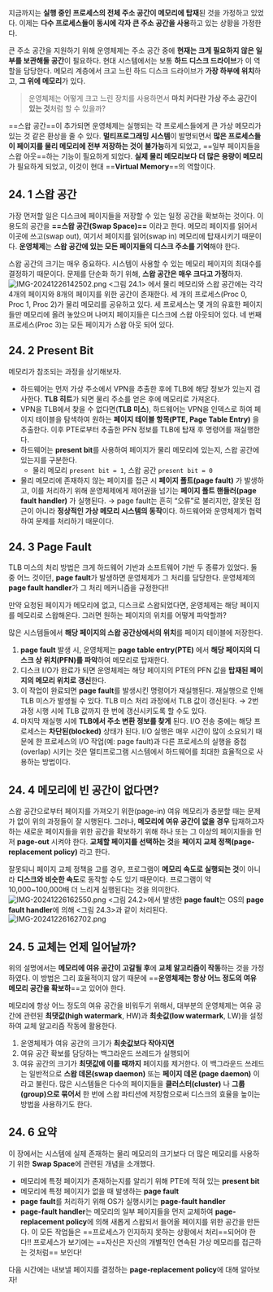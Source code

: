 지금까지는 **실행 중인 프로세스의 전체 주소 공간이 메모리에 탑재**된 것을 가정하고 있었다. 
이제는 **다수 프로세스들이 동시에 각자 큰 주소 공간을 사용**하고 있는 상황을 가정한다. 

큰 주소 공간을 지원하기 위해 운영체제는 주소 공간 중에 **현재는 크게 필요하지 않은 일부를 보관해둘 공간**이 필요하다. 현대 시스템에서는 보통 **하드 디스크 드라이브**가 이 역할을 담당한다. 
메모리 계층에서 크고 느린 하드 디스크 드라이브가 **가장 하부에 위치**하고, **그 위에 메모리**가 있다. 

> 운영체제는 어떻게 크고 느린 장치를 사용하면서 **마치 커다란 가상 주소 공간이 있는 것**처럼 할 수 있을까?

==스왑 공간==이 추가되면 운영체제는 실행되는 각 프로세스들에게 큰 가상 메모리가 있는 것 같은 환상을 줄 수 있다. **멀티프로그래밍 시스템**이 발명되면서 **많은 프로세스들이 페이지를 물리 메모리에 전부 저장하는 것이 불가능**하게 되었고, ==일부 페이지들을 스왑 아웃==하는 기능이 필요하게 되었다. **실제 물리 메모리보다 더 많은 용량이 메모리**가 필요하게 되었고, 이것이 현대 ==**Virtual Memory**==의 역할이다. 

## 24. 1 스왑 공간
가장 먼저할 일은 디스크에 페이지들을 저장할 수 있는 일정 공간을 확보하는 것이다. 이 용도의 공간을 **==스왑 공간(Swap Space)==** 이라고 한다. 메모리 페이지를 읽어서 이곳에 쓰고(swap out), 여기서 페이지를 읽어(swap in) 메모리에 탑재시키기 때문이다. **운영체제**는 **스왑 공간에 있는 모든 페이지들의 디스크 주소를 기억**해야 한다. 

스왑 공간의 크기는 매우 중요하다. 시스템이 사용할 수 있는 메모리 페이지의 최대수를 결정하기 때문이다. 문제를 단순화 하기 위해, **스왑 공간은 매우 크다고 가정**하자. 
![IMG-20241226142502.png](IMG-20241226142502.png)
<그림 24.1> 에서 물리 메모리와 스왑 공간에는 각각 4개의 페이지와 8개의 페이지를 위한 공간이 존재한다. 세 개의 프로세스(Proc 0, Proc 1, Proc 2)가 물리 메모리를 공유하고 있다. 세 프로세스는 몇 개의 유효한 페이지들만 메모리에 올려 놓았으며 나머지 페이지들은 디스크에 스왑 아웃되어 있다. 
네 번째 프로세스(Proc 3)는 모든 페이지가 스왑 아웃 되어 있다. 

## 24. 2 Present Bit
메모리가 참조되는 과정을 상기해보자. 
- 하드웨어는 먼저 가상 주소에서 VPN을 추출한 후에 TLB에 해당 정보가 있는지 검사한다. **TLB 히트**가 되면 물리 주소를 얻은 후에 메모리로 가져온다. 
- VPN을 TLB에서 찾을 수 없다면(**TLB 미스**), 하드웨어는 VPN을 인덱스로 하여 페이지 테이블을 탐색하여 원하는 **페이지 테이블 항목(PTE, Page Table Entry)** 을 추출한다. 이후 PTE로부터 추출한 PFN 정보를 TLB에 탑재 후 명령어를 재실행한다. 
- 하드웨어는 **present bit**를 사용하여 페이지가 물리 메모리에 있는지, 스왑 공간에 있는지를 구분한다. 
	- 물리 메모리 `present bit = 1`, 스왑 공간 `present bit = 0`
- 물리 메모리에 존재하지 않는 페이지를 접근 시 **페이지 폴트(page fault)** 가 발생하고, 이를 처리하기 위해 운영체제에게 제어권을 넘기는 **페이지 폴트 핸들러(page fault handler)** 가 실행된다. 
  → page fault는 흔히 “오류”로 불리지만, 잘못된 접근이 아니라 **정상적인 가상 메모리 시스템의 동작**이다. 하드웨어와 운영체제가 협력하여 문제를 처리하기 때문이다. 

## 24. 3 Page Fault
TLB 미스의 처리 방법은 크게 하드웨어 기반과 소프트웨어 기반 두 종류가 있었다. 
둘 중 어느 것이던, **page fault**가 발생하면 운영체제가 그 처리를 담당한다. 운영체제의 **page fault handler**가 그 처리 메커니즘을 규정한다!!

만약 요청된 페이지가 메모리에 없고, 디스크로 스왑되었다면, 운영체제는 해당 페이지를 메모리로 스왑해온다. 그러면 원하는 페이지의 위치를 어떻게 파악할까?

많은 시스템들에서 **해당 페이지의 스왑 공간상에서의 위치**를 페이지 테이블에 저장한다. 
1. **page fault** 발생 시, 운영체제는 **page table entry(PTE)** 에서 **해당 페이지의 디스크 상 위치(PFN)를 파악**하여 메모리로 탑재한다. 
2. 디스크 I/O가 완료가 되면 운영체제는 해당 페이지의 PTE의 PFN 값을 **탑재된 페이지의 메모리 위치로 갱신**한다. 
3. 이 작업이 완료되면 **page fault**를 발생시킨 명령어가 재실행된다. 재실행으로 인해 TLB 미스가 발생될 수 있다. TLB 미스 처리 과정에서 TLB 값이 갱신된다. 
   → 2번 과정 시행 시에 TLB 값까지 한 번에 갱신시키도록 할 수도 있다. 
4. 마지막 재실행 시에 **TLB에서 주소 변환 정보를 찾게** 된다. 
I/O 전송 중에는 해당 프로세스는 **차단된(blocked)** 상태가 된다. I/O 실행은 매우 시간이 많이 소요되기 때문에 한 프로세스의 I/O 작업(예: page fault)과 다른 프로세스의 실행을 중첩(overlap) 시키는 것은 멀티프로그램 시스템에서 하드웨어를 최대한 효율적으로 사용하는 방법이다. 

## 24. 4 메모리에 빈 공간이 없다면?
스왑 공간으로부터 페이지를 가져오기 위한(page-in) 여유 메모리가 충분할 때는 문제가 없이 위의 과정들이 잘 시행된다. 그러나, **메모리에 여유 공간이 없을 경우** 탑재하고자 하는 새로운 페이지들을 위한 공간을 확보하기 위해 하나 또는 그 이상의 페이지들을 먼저 **page-out** 시켜야 한다. **교체할 페이지를 선택하는 것**을 **페이지 교체 정책(page-replacement policy)** 라고 한다. 

잘못되니 페이지 교체 정책을 고를 경우, 프로그램이 **메모리 속도로 실행되는 것**이 아니라 **디스크와 비슷한 속도**로 동작할 수도 있기 때문이다. 프로그램이 약 10,000~100,000배 더 느리게 실행된다는 것을 의미한다. 
![IMG-20241226162550.png](IMG-20241226162550.png)
<그림 24.2>에서 발생한 **page fault**는 OS의 **page fault handler**에 의해 <그림 24.3>과 같이 처리된다. 
![IMG-20241226162702.png](IMG-20241226162702.png)
## 24. 5 교체는 언제 일어날까?
위의 설명에서는 **메모리에 여유 공간이 고갈될 후**에 **교체 알고리즘이 작동**하는 것을 가정하였다. 
이 방법은 그리 효율적이지 않기 때문에 ==**운영체제는 항상 어느 정도의 여유 메모리 공간을 확보하**==고 있어야 한다. 

메모리에 항상 어느 정도의 여유 공간을 비워두기 위해서, 대부분의 운영체제는 여유 공간에 관련된 **최댓값(high watermark**, HW)과 **최솟값(low watermark**, LW)을 설정하여 교체 알고리즘 작동에 활용한다. 
1. 운영체제가 여유 공간의 크기가 **최솟값보다 작아지면** 
2. 여유 공간 확보를 담당하는 백그라운드 쓰레드가 실행되어 
3. 여유 공간의 크기가 **최댓값에 이를 때까지** 페이지를 제거한다. 
이 백그라운드 쓰레드는 일반적으로 **스왑 데몬(swap daemon)** 또는 **페이지 데몬 (page daemon)** 이라고 불린다. 
많은 시스템들은 다수의 페이지들을 **클러스터(cluster)** 나 **그룹(group)으로 묶어서** 한 번에 스왑 파티션에 저장함으로써 디스크의 효율을 높이는 방법을 사용하기도 한다. 

## 24. 6 요약
이 장에서는 시스템에 실제 존재하는 물리 메모리의 크기보다 더 많은 메모리를 사용하기 위한 **Swap Space**에 관련된 개념을 소개했다. 
- 메모리에 특정 페이지가 존재하는지를 알리기 위해 PTE에 적혀 있는 **present bit**
- 메모리에 특정 페이지가 없을 때 발생하는 **page fault**
- **page fault**를 처리하기 위해 OS가 실행시키는 **page-fault handler**
- **page-fault handler**는 메모리의 일부 페이지들을 먼저 교체하여 **page-replacement policy**에 의해 새롭게 스왑되서 들어올 페이지를 위한 공간을 만든다. 
이 모든 작업들은 ==프로세스가 인지하지 못하는 상황에서 처리==되어야 한다!! 프로세스가 보기에는 ==자신은 자신의 개별적인 연속된 가상 메모리를 접근하는 것처럼== 보인다! 

다음 시간에는 내보낼 페이지를 결정하는 **page-replacement policy**에 대해 알아보자!

